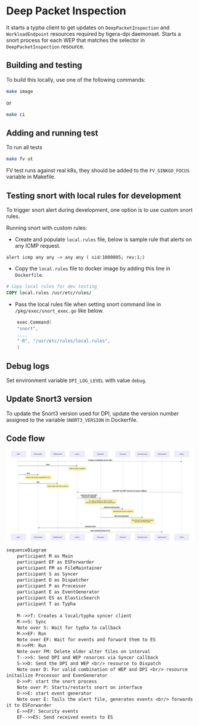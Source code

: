 # Deep Packet Inspection

It starts a typha client to get updates on `DeepPacketInspection` and `WorkloadEndpoint` resources required by tigera-dpi daemonset.
Starts a snort process for each WEP that matches the selector in `DeepPacketInspection` resource.

## Building and testing

To build this locally, use one of the following commands:

```bash
make image
```

or

```bash
make ci
```

## Adding and running test

To run all tests

```bash
make fv ut
```

FV test runs against real k8s, they should be added to the `FV_GINKGO_FOCUS` variable in Makefile.

## Testing snort with local rules for development

To trigger snort alert during development, one option is to use custom snort rules.

Running snort with custom rules:

- Create and populate `local.rules` file, below is sample rule that alerts on any ICMP request.

```text
alert icmp any any -> any any ( sid:1000005; rev:1;)
```

- Copy the `local.rules` file to docker image by adding this line in `Dockerfile`.

```dockerfile
# Copy local rules for dev testing
COPY local.rules /usr/etc/rules/
```

- Pass the local rules file when setting snort command line in `/pkg/exec/snort_exec.go` like below.

```go
    exec.Command(
    "snort",
    ....
    "-R", "/usr/etc/rules/local.rules",
    )
```

## Debug logs

Set environment variable `DPI_LOG_LEVEL` with value `debug`.

## Update Snort3 version

To update the Snort3 version used for DPI, update the version number assigned to the variable `SNORT3_VERSION` in Dockerfile.

## Code flow

![Alt text](flow_diagram.svg)

```mermaid
sequenceDiagram
    participant M as Main
    participant EF as ESForwarder
    participant FM as FileMaintainer
    participant S as Syncer
    participant D as Dispatcher
    participant P as Processor
    participant E as EventGenerator
    participant ES as ElasticSearch
    participant T as Typha

    M-->>T: Creates a local/typha syncer client
    M->>S: Sync
    Note over S: Wait for typha to callback
    M->>EF: Run
    Note over EF: Wait for events and forward them to ES
    M->>FM: Run
    Note over FM: Delete older alter files on interval
    T-->>S: Send DPI and WEP resorces via Syncer callback
    S->>D: Send the DPI and WEP <br/> resource to Dispatch
    Note over D: For valid combination of WEP and DPI <br/> resource initailize Processor and EvenGenerator 
    D->>P: start the snort process
    Note over P: Starts/restarts snort on interface
    D->>E: start event generator
    Note over E: Tails the alert file, generates events <br/> forwards it to ESForwarder
    E->>EF: Security events
    EF-->>ES: Send received events to ES
```
